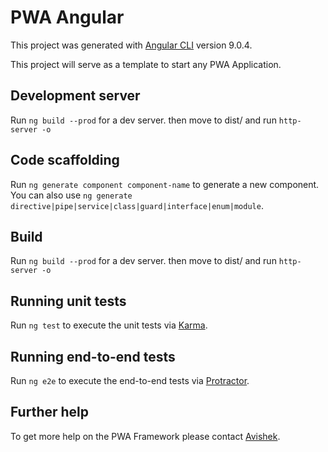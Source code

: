 # PWA Angular

This project was generated with [Angular CLI](https://github.com/angular/angular-cli) version 9.0.4.

This project will serve as a template to start any PWA Application.

## Development server

Run `ng build --prod` for a dev server. then move to dist/<working-directory-name> and run `http-server -o`

## Code scaffolding

Run `ng generate component component-name` to generate a new component. You can also use `ng generate directive|pipe|service|class|guard|interface|enum|module`.

## Build

Run `ng build --prod` for a dev server. then move to dist/<working-directory-name> and run `http-server -o`

## Running unit tests

Run `ng test` to execute the unit tests via [Karma](https://karma-runner.github.io).

## Running end-to-end tests

Run `ng e2e` to execute the end-to-end tests via [Protractor](http://www.protractortest.org/).

## Further help

To get more help on the PWA Framework please contact [Avishek](https://twitter.com/avishekp86).